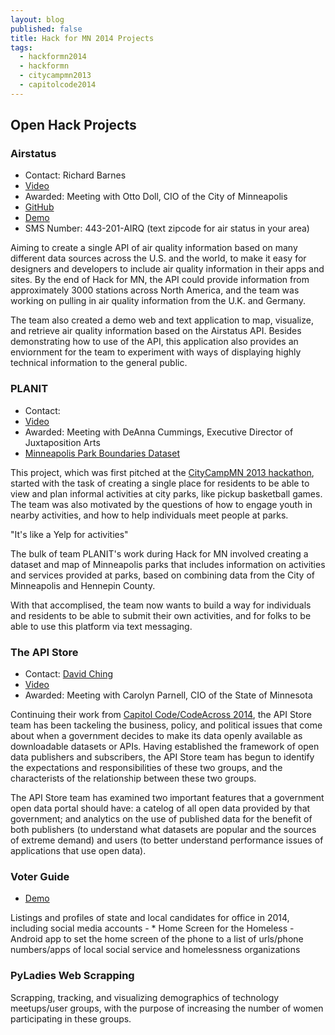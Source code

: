 ```yaml
---
layout: blog
published: false
title: Hack for MN 2014 Projects 
tags: 
  - hackformn2014
  - hackformn
  - citycampmn2013
  - capitolcode2014
---
```


## Open Hack Projects ##

### Airstatus ### 

- Contact: Richard Barnes
- [Video](http://vimeo.com/98969465)
- Awarded: Meeting with Otto Doll, CIO of the City of Minneapolis
- [GitHub](https://github.com/r-barnes/airquality)
- [Demo](http://airstatus.info/)
- SMS Number: 443-201-AIRQ (text zipcode for air status in your area)

Aiming to create a single API of air quality information based on many different
data sources across the U.S. and the world, to make it easy for designers and 
developers to include air quality information in their apps and sites. By the 
end of Hack for MN, the API could provide information from approximately 3000
stations across North America, and the team was working on pulling in 
air quality information from the U.K. and Germany.

The team also created a demo web and text application to map, visualize, and 
retrieve air quality information based on the Airstatus API. Besides 
demonstrating how to use of the API, this application also provides an 
enviornment for the team to experiment with ways of displaying highly technical
information to the general public.


### PLANIT ###

- Contact:
- [Video](http://vimeo.com/98969467)
- Awarded: Meeting with DeAnna Cummings, Executive Director of Juxtaposition Arts
- [Minneapolis Park Boundaries Dataset](https://brigades.opendatanetwork.com/dataset/Metro-Parks-in-Minneapolis/hnpv-xa5t)

This project, which was first pitched at the [CityCampMN 2013 hackathon](/events/2013/11/09/citycampmn/), 
started with the task of creating a single place for residents to be able to view and 
plan informal activities at city parks, like pickup basketball games. The team 
was also motivated by the questions of how to engage youth in nearby activities, 
and how to help individuals meet people at parks. 

"It's like a Yelp for activities"

The bulk of team PLANIT's work during Hack for MN involved creating a dataset 
and map of  Minneapolis parks that includes information on activities and 
services provided at parks, based on combining data from the City of 
Minneapolis and Hennepin County.

With that accomplised, the team now wants to build a way for individuals and
residents to be able to submit their own activities, and for folks to be able
to use this platform via text messaging.


### The API Store ###

- Contact: [David Ching](http://www.linkedin.com/profile/view?id=159829397)
- [Video](http://vimeo.com/98969464)
- Awarded: Meeting with Carolyn Parnell, CIO of the State of Minnesota

Continuing their work from [Capitol Code/CodeAcross 2014](/2014/02/27/capitol-code-projects/), 
the API Store team has been tackeling the business, policy, and political issues
that come about when a government decides to make its data openly available as
downloadable datasets or APIs. Having established the framework of open data 
publishers and subscribers, the API Store team has begun to identify the 
expectations and responsibilities of these two groups, and the characterists of
the relationship between these two groups.

The API Store team has examined two important features that a government open
data portal should have: a catelog of all open data provided by that government; 
and analytics on the use of published data for the benefit of both publishers 
(to understand what datasets are popular and the sources of extreme demand) and
users (to better understand performance issues of applications that use open 
data).


### Voter Guide ###

* [Demo](http://dev-voter-guide.gotpantheon.com/)

Listings and profiles of state and local candidates for office in 2014, including social media accounts - * Home Screen for the Homeless - Android app to set the home screen of the phone to a list of urls/phone numbers/apps of local social service and homelessness organizations

### PyLadies Web Scrapping ###

Scrapping, tracking, and visualizing demographics of technology meetups/user groups, with the purpose of increasing the number of women participating in these groups.

